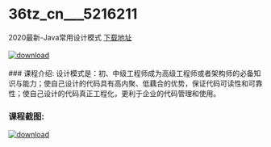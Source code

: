 # 36tz_cn___5216211
2020最新-Java常用设计模式
[下载地址](http://www.36tz.cn/article/5216211 "下载地址")
<br/></br>[![download](http://36tz.cn/muke_img/2020_11_2-55-300x142.png "下载地址")](http://www.36tz.cn/article/5216211 "下载地址")
<br/></br>### 课程介绍:
设计模式是：初、中级工程师成为高级工程师或者架构师的必备知识与能力；使自己设计的代码具有高内聚、低藕合的优势，保证代码可读性和可靠性；使自己设计的代码真正工程化，更利于企业的代码管理和使用。

### 课程截图:
[![download](http://36tz.cn/muke_img/2020_11_1-54.png "下载地址")](http://www.36tz.cn/article/5216211 "下载地址")
